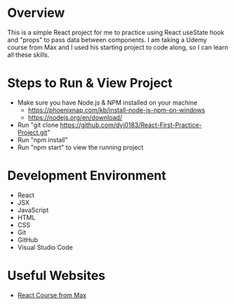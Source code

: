 # Overview

This is a simple React project for me to practice using React useState hook and "props" to pass data between components. I am taking a Udemy course from Max and I used his starting project to code along, so I can learn all these skills.

<!-- 
[Software Demo Video](https://youtu.be/yijynkr9l0E) -->

# Steps to Run & View Project

* Make sure you have Node.js & NPM installed on your machine
    * https://phoenixnap.com/kb/install-node-js-npm-on-windows
    * https://nodejs.org/en/download/ 
* Run "git clone https://github.com/dyj0183/React-First-Practice-Project.git"
* Run "npm install"
* Run "npm start" to view the running project

# Development Environment

* React
* JSX
* JavaScript
* HTML
* CSS
* Git
* GitHub
* Visual Studio Code

# Useful Websites

* [React Course from Max](https://www.udemy.com/course/react-the-complete-guide-incl-redux/)

